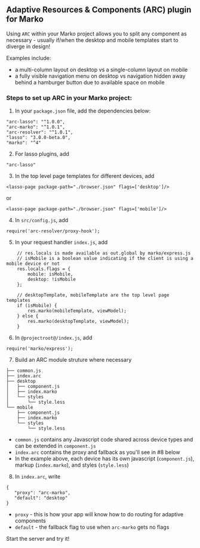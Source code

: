 ## Adaptive Resources & Components (ARC) plugin for Marko

Using `ARC` within your Marko project allows you to split any component as necessary - usually if/when the desktop and mobile templates start to diverge in design! 

Examples include: 
- a multi-column layout on desktop vs a single-column layout on mobile
- a fully visible navigation menu on desktop vs navigation hidden away behind a hamburger button due to available space on mobile

### Steps to set up ARC in your Marko project:

1.  In your `package.json` file, add the dependencies below:

```
"arc-lasso": "^1.0.0",
"arc-marko": "^1.0.1",
"arc-resolver": "^1.0.1",
"lasso": "3.0.0-beta.0",
"marko": "^4"
```

2. For lasso plugins, add 
```
"arc-lasso"
```

3. In the top level page templates for different devices, add
```
<lasso-page package-path="./browser.json" flags=['desktop']/>
```
or
```
<lasso-page package-path="./browser.json" flags=['mobile']/>
```


4. In `src/config.js`, add 
```
require('arc-resolver/proxy-hook');
```

5. In your request handler `index.js`, add
```
    // res.locals is made available as out.global by marko/express.js
    // isMobile is a boolean value indicating if the client is using a mobile device or not
    res.locals.flags = {
        mobile: isMobile,
        desktop: !isMobile
    };

    // desktopTemplate, mobileTemplate are the top level page templates
    if (isMobile) {
        res.marko(mobileTemplate, viewModel);
    } else {
        res.marko(desktopTemplate, viewModel);
    }

```

6. In `@projectroot@/index.js`, add
```
require('marko/express');
```

7. Build an ARC module struture where necessary 
```
├── common.js
├── index.arc
├── desktop
│   ├── component.js
│   ├── index.marko
│   └── styles
│       └── style.less
└── mobile
    ├── component.js
    ├── index.marko
    └── styles
        └── style.less
```
- `common.js` contains any Javascript code shared across device types and can be extended in `component.js`
- `index.arc` contains the proxy and fallback as you'll see in #8 below
- In the example above, each device has its own javascript (`component.js`), markup (`index.marko`), and styles (`style.less`)

8. In `index.arc`, write
```
{
   "proxy": "arc-marko",
   "default": "desktop"
}
```
- `proxy` - this is how your app will know how to do routing for adaptive components
- `default` - the fallback flag to use when `arc-marko` gets no flags

Start the server and try it!
